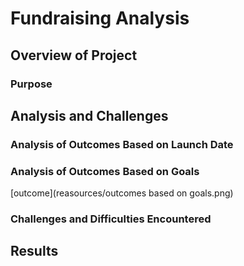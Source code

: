 # Fundraising Analysis
## Overview of Project
### Purpose
## Analysis and Challenges
### Analysis of Outcomes Based on Launch Date
### Analysis of Outcomes Based on Goals
[outcome](reasources/outcomes based on goals.png)

### Challenges and Difficulties Encountered
## Results
